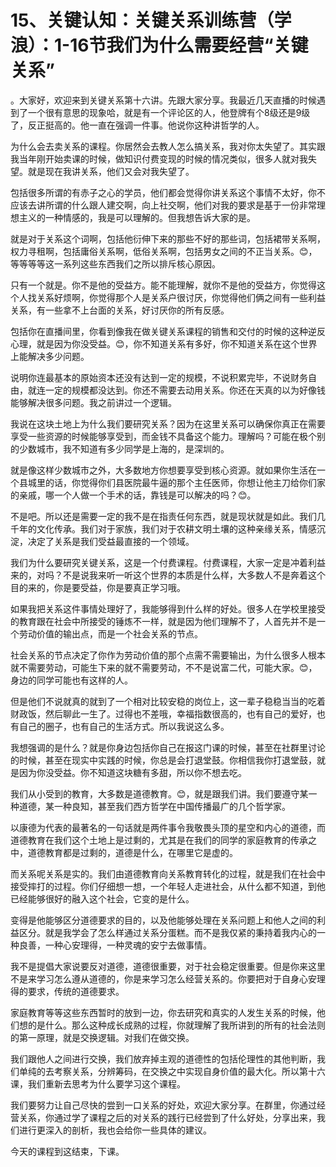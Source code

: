 # 15、关键认知：关键关系训练营（学浪）：1-16节我们为什么需要经营“关键关系”

。大家好，欢迎来到关键关系第十六讲。先跟大家分享。我最近几天直播的时候遇到了一个很有意思的现象哈，就是有一个评论区的人，他登牌有个8级还是9级了，反正挺高的。他一直在强调一件事。他说你这种讲哲学的人。

为什么会去卖关系的课程。你居然会去教人怎么搞关系，我对你太失望了。其实跟我当年刚开始卖课的时候，做知识付费变现的时候的情况类似，很多人就对我失望。就是现在我讲关系，他们又会对我失望了。

包括很多所谓的有赤子之心的学员，他们都会觉得你讲关系这个事情不太好，你不应该去讲所谓的什么跟人建交啊，向上社交啊，他们对我的要求是基于一份非常理想主义的一种情感的，我是可以理解的。但我想告诉大家的是。

就是对于关系这个词啊，包括他衍伸下来的那些不好的那些词，包括裙带关系啊，权力寻租啊，包括庸俗关系啊，低俗关系啊，包括男女之间的不正当关系。😊，等等等等这一系列这些东西我们之所以排斥核心原因。

只有一个就是。你不是他的受益方。能不能理解，就你不是他的受益方，你觉得这个人找关系好烦啊，你觉得那个人是关系户很讨厌，你觉得他们俩之间有一些利益关系，有一些拿不上台面的关系，好讨厌你的所有反感。

包括你在直播间里，你看到像我在做关键关系课程的销售和交付的时候的这种逆反心理，就是因为你没受益。😊，你不知道关系有多好，你不知道关系在这个世界上能解决多少问题。

说明你连最基本的原始资本还没有达到一定的规模，不说积累完毕，不说财务自由，就连一定的规模都没达到。你还不需要去动用关系。你还在天真的以为好像钱能够解决很多问题。我之前讲过一个逻辑。

我说在这块土地上为什么我们要研究关系？因为在这里关系可以确保你真正在需要享受一些资源的时候能够享受到，而金钱不具备这个能力。理解吗？可能在极个别的少数城市，我不知道有多少同学是上海的，是深圳的。

就是像这样少数城市之外，大多数地方你想要享受到核心资源。就如果你生活在一个县城里的话，你觉得你们县医院最牛逼的那个主任医师，你想让他主刀给你们家的亲戚，哪一个人做一个手术的话，靠钱是可以解决的吗？😊。

不是吧。所以还是需要一定的我不是在指责任何东西，就是现状就是如此。我们几千年的文化传承。我们对于家族，我们对于农耕文明土壤的这种亲缘关系，情感沉淀，决定了关系是我们受益最直接的一个领域。

我们为什么要研究关键关系，这是一个付费课程。付费课程，大家一定是冲着利益来的，对吗？不是说我来听一听这个世界的本质是什么样，大多数人不是奔着这个目的来的，你是要受益，你是要真正学习哦。

如果我把关系这件事情处理好了，我能够得到什么样的好处。很多人在学校里接受的教育跟在社会中所接受的锤炼不一样，就是因为他们理解不了，人首先并不是一个劳动价值的输出点，而是一个社会关系的节点。

社会关系的节点决定了你作为劳动价值的那个点需不需要输出，为什么很多人根本就不需要劳动，可能生下来的就不需要劳动，不不是说富二代，可能大家。😊，身边的同学可能也有这样的人。

但是他们不说就真的就到了一个相对比较安稳的岗位上，这一辈子稳稳当当的吃着财政饭，然后聊此一生了。过得也不差哦，幸福指数很高的，也有自己的爱好，也有自己的圈子，也有自己的生活方式。所以我说这么多。

我想强调的是什么？就是你身边包括你自己在报这门课的时候，甚至在社群里讨论的时候，甚至在现实中实践的时候，你总是会打退堂鼓。你相信我你打退堂鼓，就是因为你没受益。你不知道这块糖有多甜，所以你不想去吃。

我们从小受到的教育，大多数是道德教育。😊，就是跟我们讲。我们要遵守某一种道德，某一种良知，甚至我们西方哲学在中国传播最广的几个哲学家。

以康德为代表的最著名的一句话就是两件事令我敬畏头顶的星空和内心的道德，而道德教育在我们这个土地上是过剩的，尤其是在我们的同学的家庭教育的传承之中，道德教育都是过剩的，道德是什么，在哪里它是虚的。

而关系呢关系是实的。我们由道德教育向关系教育转化的过程，就是我们在社会中接受摔打的过程。你们仔细想一想，一个年轻人走进社会，从什么都不知道，到他已经能够很好的融入这个社会，它变的是什么。

变得是他能够区分道德要求的目的，以及他能够处理在关系问题上和他人之间的利益区分。就是我学会了怎么样通过关系分蛋糕。而不是我仅紧的秉持着我内心的一种良善，一种心安理得，一种灵魂的安宁去做事情。

我不是提倡大家说要反对道德，道德很重要，对于社会稳定很重要。但是你来这里不是来学习怎么遵从道德的，你是来学习怎么经营关系的。你要把对于自身心安理得的要求，传统的道德要求。

家庭教育等等这些东西暂时的放到一边，你去研究和真实的人发生关系的时候，他们想的是什么。那么这种成长成熟的过程，你就理解了我所讲到的所有的社会法则的第一原理，就是交换逻辑。对我们在做交换。

我们跟他人之间进行交换，我们放弃掉主观的道德性的包括伦理性的其他判断，我们单纯的去考察关系，分辨筹码，在交换之中实现自身价值的最大化。所以第十六课，我们重新去思考为什么要学习这个课程。

我们要努力让自己尽快的尝到一口关系的好处，欢迎大家分享。在群里，你通过经营关系，你通过学了课程之后的对关系的践行已经尝到了什么好处，分享出来，我们进行更深入的剖析，我也会给你一些具体的建议。

今天的课程到这结束，下课。